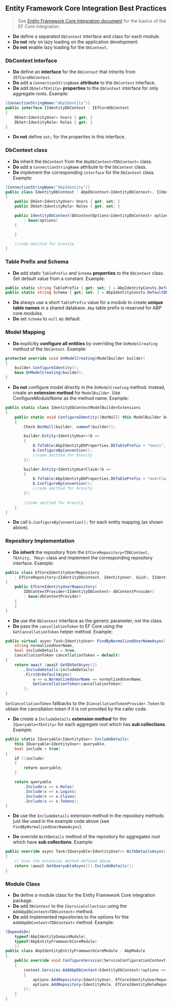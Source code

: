 ## Entity Framework Core Integration Best Practices

> See [Entity Framework Core Integration document](../Entity-Framework-Core.md) for the basics of the EF Core integration.

- **Do** define a separated `DbContext` interface and class for each module.
- **Do not** rely on lazy loading on the application development.
- **Do not** enable lazy loading for the `DbContext`.

### DbContext Interface

- **Do** define an **interface** for the `DbContext` that inherits from `IEfCoreDbContext`.
- **Do** add a `ConnectionStringName` **attribute** to the `DbContext` interface.
- **Do** add `DbSet<TEntity>` **properties** to the `DbContext` interface for only aggregate roots. Example:

````C#
[ConnectionStringName("AbpIdentity")]
public interface IIdentityDbContext : IEfCoreDbContext
{
    DbSet<IdentityUser> Users { get; }
    DbSet<IdentityRole> Roles { get; }
}
````

* **Do not** define `set;` for the properties in this interface.

### DbContext class

* **Do** inherit the `DbContext` from the `AbpDbContext<TDbContext>` class.
* **Do** add a `ConnectionStringName` attribute to the `DbContext` class.
* **Do** implement the corresponding `interface` for the `DbContext` class. Example:

````C#
[ConnectionStringName("AbpIdentity")]
public class IdentityDbContext : AbpDbContext<IdentityDbContext>, IIdentityDbContext
{
    public DbSet<IdentityUser> Users { get; set; }
    public DbSet<IdentityRole> Roles { get; set; }

    public IdentityDbContext(DbContextOptions<IdentityDbContext> options)
        : base(options)
    {

    }

    //code omitted for brevity
}
````

### Table Prefix and Schema

- **Do** add static `TablePrefix` and `Schema` **properties** to the `DbContext` class. Set default value from a constant. Example:

````C#
public static string TablePrefix { get; set; } = AbpIdentityConsts.DefaultDbTablePrefix;
public static string Schema { get; set; } = AbpIdentityConsts.DefaultDbSchema;
````

  - **Do** always use a short `TablePrefix` value for a module to create **unique table names** in a shared database. `Abp` table prefix is reserved for ABP core modules.
  - **Do** set `Schema` to `null` as default.

### Model Mapping

- **Do** explicitly **configure all entities** by overriding the `OnModelCreating` method of the `DbContext`. Example:

````C#
protected override void OnModelCreating(ModelBuilder builder)
{
    builder.ConfigureIdentity();
    base.OnModelCreating(builder);
}
````

- **Do not** configure model directly in the  `OnModelCreating` method. Instead, create an **extension method** for `ModelBuilder`. Use Configure*ModuleName* as the method name. Example:

````C#
public static class IdentityDbContextModelBuilderExtensions
{
    public static void ConfigureIdentity([NotNull] this ModelBuilder builder)
    {
        Check.NotNull(builder, nameof(builder));

        builder.Entity<IdentityUser>(b =>
        {
            b.ToTable(AbpIdentityDbProperties.DbTablePrefix + "Users", AbpIdentityDbProperties.DbSchema);
            b.ConfigureByConvention();
            //code omitted for brevity
        });

        builder.Entity<IdentityUserClaim>(b =>
        {
            b.ToTable(AbpIdentityDbProperties.DbTablePrefix + "UserClaims", AbpIdentityDbProperties.DbSchema);
            b.ConfigureByConvention();
            //code omitted for brevity
        });
        
        //code omitted for brevity
    }
}
````

* **Do** call `b.ConfigureByConvention();` for each entity mapping (as shown above).

### Repository Implementation

- **Do** **inherit** the repository from the `EfCoreRepository<TDbContext, TEntity, TKey>` class and implement the corresponding repository interface. Example:

````C#
public class EfCoreIdentityUserRepository
    : EfCoreRepository<IIdentityDbContext, IdentityUser, Guid>, IIdentityUserRepository
{
    public EfCoreIdentityUserRepository(
        IDbContextProvider<IIdentityDbContext> dbContextProvider)
        : base(dbContextProvider)
    {
    }
}
````

* **Do** use the `DbContext` interface as the generic parameter, not the class.
* **Do** pass the `cancellationToken` to EF Core using the `GetCancellationToken` helper method. Example:

````C#
public virtual async Task<IdentityUser> FindByNormalizedUserNameAsync(
    string normalizedUserName, 
    bool includeDetails = true,
    CancellationToken cancellationToken = default)
{
    return await (await GetDbSetAsync())
        .IncludeDetails(includeDetails)
        .FirstOrDefaultAsync(
            u => u.NormalizedUserName == normalizedUserName,
            GetCancellationToken(cancellationToken)
        );
}
````

`GetCancellationToken` fallbacks to the `ICancellationTokenProvider.Token` to obtain the cancellation token if it is not provided by the caller code.

- **Do** create a `IncludeDetails` **extension method** for the `IQueryable<TEntity>` for each aggregate root which has **sub collections**. Example:

````C#
public static IQueryable<IdentityUser> IncludeDetails(
    this IQueryable<IdentityUser> queryable,
    bool include = true)
{
    if (!include)
    {
        return queryable;
    }

    return queryable
        .Include(x => x.Roles)
        .Include(x => x.Logins)
        .Include(x => x.Claims)
        .Include(x => x.Tokens);
}
````

* **Do** use the `IncludeDetails` extension method in the repository methods just like used in the example code above (see `FindByNormalizedUserNameAsync`).

- **Do** override `WithDetails` method of the repository for aggregates root which have **sub collections**. Example:

````C#
public override async Task<IQueryable<IdentityUser>> WithDetailsAsync()
{
    // Uses the extension method defined above
    return (await GetQueryableAsync()).IncludeDetails();
}
````

### Module Class

- **Do** define a module class for the Entity Framework Core integration package.
- **Do** add `DbContext` to the `IServiceCollection` using the `AddAbpDbContext<TDbContext>` method.
- **Do** add implemented repositories to the options for the `AddAbpDbContext<TDbContext>` method. Example:

````C#
[DependsOn(
    typeof(AbpIdentityDomainModule),
    typeof(AbpEntityFrameworkCoreModule)
    )]
public class AbpIdentityEntityFrameworkCoreModule : AbpModule
{
    public override void ConfigureServices(ServiceConfigurationContext context)
    {
        context.Services.AddAbpDbContext<IdentityDbContext>(options =>
        {
            options.AddRepository<IdentityUser, EfCoreIdentityUserRepository>();
            options.AddRepository<IdentityRole, EfCoreIdentityRoleRepository>();
        });
    }
}
````
